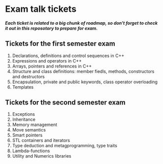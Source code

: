 # Exam talk tickets
##### Each ticket is related to a big chunk of roadmap, so don't forget to check it out in this reposotory to prepare for exam.

## Tickets for the first semester exam
1. Declarations, definitions and control sequences in C++
2. Expressions and operators in C++
3. Arrays, pointers and references in C++
4. Structure and class definitions: member fiedls, methods, constructors and destructors
5. Encapsulation, private and public keywords, class operator overloading
6. Templates

## Tickets for the second semester exam
1. Exceptions
2. Inheritance
3. Memory management
4. Move semantics
5. Smart pointers
6. STL containers and iterators
7. Type deduction and metagprogramming, type traits
8. Lambda-functions
9. Utility and Numerics libraries

